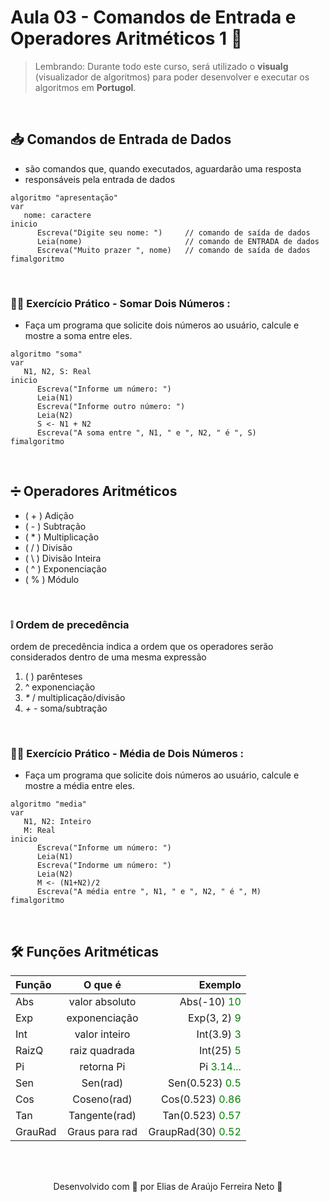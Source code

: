 # Aula 03 - Comandos de Entrada e Operadores Aritméticos 1 🔢

> Lembrando: Durante todo este curso, será utilizado o **visualg** (visualizador de algoritmos) para poder desenvolver e executar os algoritmos em **Portugol**.

<br>

## 📥 **Comandos de Entrada de Dados**

- são comandos que, quando executados, aguardarão uma resposta
- responsáveis pela entrada de dados

````
algoritmo "apresentação"
var
   nome: caractere
inicio
      Escreva("Digite seu nome: ")     // comando de saída de dados
      Leia(nome)                       // comando de ENTRADA de dados
      Escreva("Muito prazer ", nome)   // comando de saída de dados
fimalgoritmo
````

<br>

### 🏋️‍♂️ **Exercício Prático - Somar Dois Números :**

* Faça um programa que solicite dois números ao usuário, calcule e mostre a soma entre eles.

````
algoritmo "soma"
var
   N1, N2, S: Real
inicio
      Escreva("Informe um número: ")
      Leia(N1)
      Escreva("Informe outro número: ")
      Leia(N2)
      S <- N1 + N2
      Escreva("A soma entre ", N1, " e ", N2, " é ", S)
fimalgoritmo
````

<br>

## ➗ **Operadores Aritméticos**

* ( + ) Adição
* ( - ) Subtração
* ( * ) Multiplicação
* ( / ) Divisão
* ( \ ) Divisão Inteira
* ( ^ ) Exponenciação
* ( % ) Módulo

<br>

### ❕ **Ordem de precedência**

ordem de precedência indica a ordem que os operadores serão considerados 
dentro de uma mesma expressão

1. ( )  parênteses
2.  ^   exponenciação
3. _*_ /  multiplicação/divisão
4. _+_ _-_  soma/subtração

<br>

### 🏋️‍♂️ **Exercício Prático - Média de Dois Números :**

* Faça um programa que solicite dois números ao usuário, calcule e mostre a média entre eles.

````
algoritmo "media"
var
   N1, N2: Inteiro
   M: Real
inicio
      Escreva("Informe um número: ")
      Leia(N1)
      Escreva("Indorme um número: ")
      Leia(N2)
      M <- (N1+N2)/2
      Escreva("A média entre ", N1, " e ", N2, " é ", M)
fimalgoritmo
````

<br>

## 🛠 Funções Aritméticas

Função | O que é | Exemplo
:--------- | :------: | -------:
Abs | valor absoluto | Abs(-10)  <span style="color:green">10</span>
Exp | exponenciação | Exp(3, 2)  <span style="color:green">9</span>
Int | valor inteiro | Int(3.9)  <span style="color:green">3</span>
RaizQ | raiz quadrada | Int(25)  <span style="color:green">5</span>
Pi | retorna Pi | Pi  <span style="color:green">3.14...</span>
Sen | Sen(rad) | Sen(0.523)  <span style="color:green">0.5</span>
Cos | Coseno(rad) | Cos(0.523)  <span style="color:green">0.86</span>
Tan | Tangente(rad) | Tan(0.523)  <span style="color:green">0.57</span>
GrauRad | Graus para rad | GraupRad(30)  <span style="color:green">0.52</span>

<br><br>

<p align="center"> Desenvolvido com 💙 por Elias de Araújo Ferreira Neto 👋 <p>